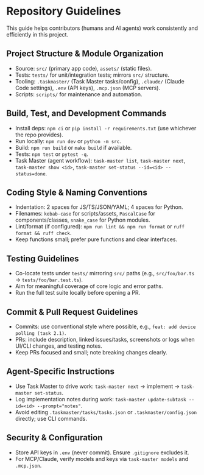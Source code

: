 # Repository Guidelines

This guide helps contributors (humans and AI agents) work consistently and efficiently in this project.

## Project Structure & Module Organization
- Source: `src/` (primary app code), `assets/` (static files).
- Tests: `tests/` for unit/integration tests; mirrors `src/` structure.
- Tooling: `.taskmaster/` (Task Master tasks/config), `.claude/` (Claude Code settings), `.env` (API keys), `.mcp.json` (MCP servers).
- Scripts: `scripts/` for maintenance and automation.

## Build, Test, and Development Commands
- Install deps: `npm ci` or `pip install -r requirements.txt` (use whichever the repo provides).
- Run locally: `npm run dev` or `python -m src`.
- Build: `npm run build` or `make build` if available.
- Tests: `npm test` or `pytest -q`.
- Task Master (agent workflow): `task-master list`, `task-master next`, `task-master show <id>`, `task-master set-status --id=<id> --status=done`.

## Coding Style & Naming Conventions
- Indentation: 2 spaces for JS/TS/JSON/YAML; 4 spaces for Python.
- Filenames: `kebab-case` for scripts/assets, `PascalCase` for components/classes, `snake_case` for Python modules.
- Lint/format (if configured): `npm run lint && npm run format` or `ruff format && ruff check`.
- Keep functions small; prefer pure functions and clear interfaces.

## Testing Guidelines
- Co-locate tests under `tests/` mirroring `src/` paths (e.g., `src/foo/bar.ts` → `tests/foo/bar.test.ts`).
- Aim for meaningful coverage of core logic and error paths.
- Run the full test suite locally before opening a PR.

## Commit & Pull Request Guidelines
- Commits: use conventional style where possible, e.g., `feat: add device polling (task 2.1)`.
- PRs: include description, linked issues/tasks, screenshots or logs when UI/CLI changes, and testing notes.
- Keep PRs focused and small; note breaking changes clearly.

## Agent-Specific Instructions
- Use Task Master to drive work: `task-master next` → implement → `task-master set-status`.
- Log implementation notes during work: `task-master update-subtask --id=<id> --prompt="notes"`.
- Avoid editing `.taskmaster/tasks/tasks.json` or `.taskmaster/config.json` directly; use CLI commands.

## Security & Configuration
- Store API keys in `.env` (never commit). Ensure `.gitignore` excludes it.
- For MCP/Claude, verify models and keys via `task-master models` and `.mcp.json`.

